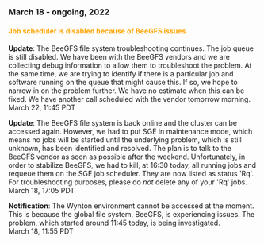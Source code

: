 ### March 18 - ongoing, 2022

#### <span style="color: orange;">Job scheduler is disabled because of BeeGFS issues</span>

**Update**: The BeeGFS file system troubleshooting continues. The job queue is still disabled. We have been with the BeeGFS vendors and we are collecting debug information to allow them to troubleshoot the problem. At the same time, we are trying to identify if there is a particular job and software running on the queue that might cause this. If so, we hope to narrow in on the problem further. We have no estimate when this can be fixed. We have another call scheduled with the vendor tomorrow morning.
<br><span class="timestamp">March 22, 11:45 PDT</span>

**Update**: The BeeGFS file system is back online and the cluster can be accessed again. However, we had to put SGE in maintenance mode, which means no jobs will be started until the underlying problem, which is still unknown, has been identified and resolved.  The plan is to talk to the BeeGFS vendor as soon as possible after the weekend.  Unfortunately, in order to stabilize BeeGFS, we had to kill, at 16:30 today, all running jobs and requeue them on the SGE job scheduler. They are now listed as status 'Rq'. For troubleshooting purposes, please do _not_ delete any of your 'Rq' jobs.
<br><span class="timestamp">March 18, 17:05 PDT</span>

**Notification**: The Wynton environment cannot be accessed at the moment. This is because the global file system, BeeGFS, is experiencing issues. The problem, which started around 11:45 today, is being investigated.
<br><span class="timestamp">March 18, 11:55 PDT</span>

<!--
start: 2022-03-18T11:45:00
stop: 2022-03-..T...?
length: ... hours
severity: major-outage
affected: jobs, beegfs, compute
reason: internal
 -->
